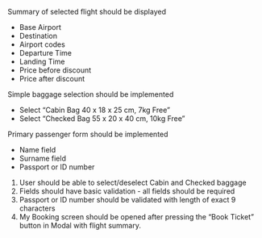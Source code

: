 Summary of selected flight should be displayed
- Base Airport
- Destination
- Airport codes
- Departure Time
- Landing Time
- Price before discount
- Price after discount

Simple baggage selection should be implemented

- Select “Cabin Bag 40 x 18 x 25 cm, 7kg Free”
- Select “Checked Bag 55 x 20 x 40 cm, 10kg Free”

Primary passenger form should be implemented

- Name field
- Surname field
- Passport or ID number

1. User should be able to select/deselect Cabin and Checked baggage
2. Fields should have basic validation - all fields should be required
3. Passport or ID number should be validated with length of exact 9 characters
4. My Booking screen should be opened after pressing the “Book Ticket” button in Modal with flight summary.